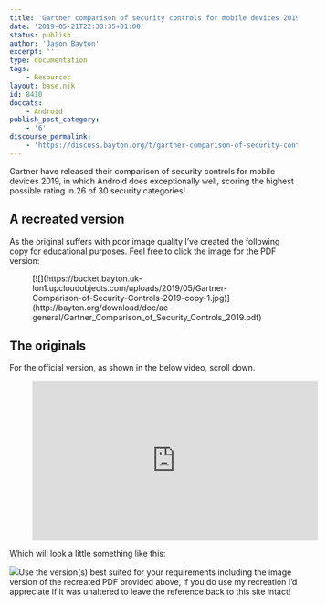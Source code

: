 ```yaml
---
title: 'Gartner comparison of security controls for mobile devices 2019'
date: '2019-05-21T22:38:35+01:00'
status: publish
author: 'Jason Bayton'
excerpt: ''
type: documentation
tags: 
    - Resources
layout: base.njk
id: 8410
doccats:
    - Android
publish_post_category:
    - '6'
discourse_permalink:
    - 'https://discuss.bayton.org/t/gartner-comparison-of-security-controls-for-mobile-devices-2019/299'
---
```

Gartner have released their comparison of security controls for mobile devices 2019, in which Android does exceptionally well, scoring the highest possible rating in 26 of 30 security categories!

A recreated version
-------------------

As the original suffers with poor image quality I’ve created the following copy for educational purposes. Feel free to click the image for the PDF version:

<figure class="wp-block-image">[![](https://bucket.bayton.uk-lon1.upcloudobjects.com/uploads/2019/05/Gartner-Comparison-of-Security-Controls-2019-copy-1.jpg)](http://bayton.org/download/doc/ae-general/Gartner_Comparison_of_Security_Controls_2019.pdf)</figure>

The originals
-------------

For the official version, as shown in the below video, scroll down.

<figure class="wp-block-embed-youtube wp-block-embed is-type-video is-provider-youtube wp-embed-aspect-16-9 wp-has-aspect-ratio"><div class="wp-block-embed__wrapper"><iframe allow="accelerometer; autoplay; encrypted-media; gyroscope; picture-in-picture" allowfullscreen="" frameborder="0" height="281" loading="lazy" src="https://www.youtube.com/embed/zRhSmH4vSE0?feature=oembed" title="2019 state of mobile security intro - Interview with Gartner's Patrick Hevesi" width="500"></iframe></div></figure>

Which will look a little something like this:

![](https://bucket.bayton.uk-lon1.upcloudobjects.com/uploads/2019/05/0.png)Use the version(s) best suited for your requirements including the image version of the recreated PDF provided above, if you do use my recreation I’d appreciate if it was unaltered to leave the reference back to this site intact!